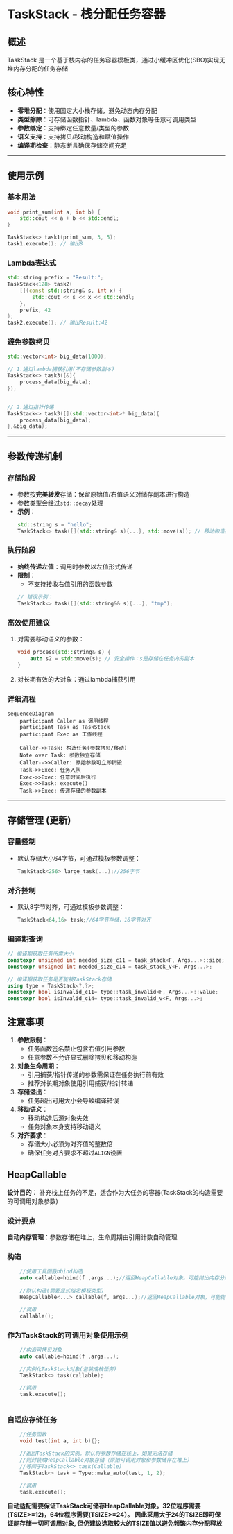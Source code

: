 # TaskStack - 栈分配任务容器

## 概述
TaskStack 是一个基于栈内存的任务容器模板类，通过小缓冲区优化(SBO)实现无堆内存分配的任务存储

## 核心特性

- **零堆分配**：使用固定大小栈存储，避免动态内存分配
- **类型擦除**：可存储函数指针、lambda、函数对象等任意可调用类型
- **参数绑定**：支持绑定任意数量/类型的参数
- **语义支持**：支持拷贝/移动构造和赋值操作
- **编译期检查**：静态断言确保存储空间充足

---

## 使用示例

### 基本用法
```cpp
void print_sum(int a, int b) {
    std::cout << a + b << std::endl;
}

TaskStack<> task1(print_sum, 3, 5); 
task1.execute(); // 输出8
```

### Lambda表达式
```cpp
std::string prefix = "Result:";
TaskStack<128> task2(
    [](const std::string& s, int x) {
        std::cout << s << x << std::endl;
    },
    prefix, 42
);
task2.execute(); // 输出Result:42
```

### 避免参数拷贝
```cpp
std::vector<int> big_data(1000);

// 1.通过lambda捕获引用(不存储参数副本)
TaskStack<> task3([&]{
    process_data(big_data); 
});


// 2.通过指针传递
TaskStack<> task3([](std::vector<int>* big_data){
    process_data(big_data); 
},&big_data);

```

---

## 参数传递机制

### 存储阶段
- 参数按**完美转发**存储：保留原始值/右值语义对储存副本进行构造
- 参数类型会经过`std::decay`处理
- **示例**：
  ```cpp
  std::string s = "hello";
  TaskStack<> task([](std::string& s){...}, std::move(s)); // 移动构造存储
  ```

### 执行阶段
- **始终传递左值**：调用时参数以左值形式传递
- **限制**：
  - 不支持接收右值引用的函数参数
  ```cpp
  // 错误示例：
  TaskStack<> task([](std::string&& s){...}, "tmp"); 
  ```

### 高效使用建议
1. 对需要移动语义的参数：
   ```cpp
   void process(std::string& s) {
       auto s2 = std::move(s); // 安全操作：s是存储在任务内的副本
   }
   ```
2. 对长期有效的大对象：通过lambda捕获引用

### 详细流程

```mermaid
sequenceDiagram
    participant Caller as 调用线程
    participant Task as TaskStack
    participant Exec as 工作线程
    
    Caller->>Task: 构造任务(参数拷贝/移动)
    Note over Task: 参数独立存储
    Caller-->>Caller: 原始参数可立即销毁
    Task->>Exec: 任务入队
    Exec->>Exec: 任意时间后执行
    Exec->>Task: execute()
    Task->>Exec: 传递存储的参数副本
```
---

## 存储管理 (更新)

### 容量控制
- 默认存储大小64字节，可通过模板参数调整：
  ```cpp
  TaskStack<256> large_task(...);//256字节
  ```

### 对齐控制
- 默认8字节对齐，可通过模板参数调整：
  ```cpp
  TaskStack<64,16> task;//64字节存储，16字节对齐
  ```

### 编译期查询

```cpp
// 编译期获取任务所需大小
constexpr unsigned int needed_size_c11 = task_stack<F, Args...>::size;
constexpr unsigned int needed_size_c14 = task_stack_V<F, Args...>;

// 编译期获取任务是否能被TaskStack存储
using type = TaskStack<?,?>;
constexpr bool isInvalid_c11= type::task_invalid<F, Args...>::value;
constexpr bool isInvalid_c14= type::task_invalid_v<F, Args...>;


```

## 注意事项

1. **参数限制**：
   - 任务函数签名禁止包含右值引用参数
   - 任意参数不允许显式删除拷贝和移动构造
2. **对象生命周期**：
   - 引用捕获/指针传递的参数需保证在任务执行前有效
   - 推荐对长期对象使用引用捕获/指针转递
3. **存储溢出**：
   - 任务超出可用大小会导致编译错误
4. **移动语义**：
   - 移动构造后源对象失效
   - 任务对象本身支持移动语义
5. **对齐要求**：
   - 存储大小必须为对齐值的整数倍
   - 确保任务对齐要求不超过`ALIGN`设置

## HeapCallable

**设计目的**： 补充栈上任务的不足，适合作为大任务的容器(TaskStack的构造需要的可调用对象参数)

### 设计要点

**自动内存管理**：参数存储在堆上，生命周期由引用计数自动管理

### 构造

```cpp
    //使用工具函数hbind构造
    auto callable=hbind(f ,args...);//返回HeapCallable对象。可能抛出内存分配异常

    //默认构造(需要显式指定模板类型)
    HeapCallable<...> callable(f, args...);//返回HeapCallable对象，可能抛出内存分配异常

    //调用
    callable();

```
### 作为TaskStack的可调用对象使用示例

```cpp
    //构造可拷贝对象
    auto callable=hbind(f ,args...);

    //实例化TaskStack对象(包装成栈任务)
    TaskStack<> task(callable);

    //调用
    task.execute();
    
```

### 自适应存储任务

```cpp
    //任务函数
    void test(int a, int b){};

    //返回TaskStack的实例。默认将参数存储在栈上，如果无法存储
    //则封装成HeapCallable对象存储（原始可调用对象和参数储存在堆上）
    //等同于TaskStack<> task(Callable)
    TaskStack<> task = Type::make_auto(test, 1, 2);

    //调用
    task.execute();
```

**自动适配需要保证TaskStack可储存HeapCallable对象。32位程序需要(TSIZE>=12)，64位程序需要(TSIZE>=24）。
因此采用大于24的TSIZE即可保证能存储一切可调用对象, 但仍建议选取较大的TSIZE值以避免频繁内存分配释放**
